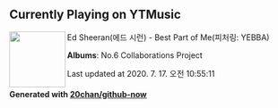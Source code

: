 ## Currently Playing on YTMusic

[<img align="left" width="100" src="https://lh3.googleusercontent.com/2rSqxXTYIox46twhc2zC73tSPuzHz9XBx04tojSXQmXN4SK7NgYdwX5PgqcX7reoPG_3WrjnIu-hbm5G">](https://music.youtube.com/channel/UClmXPfaYhXOYsNn_QUyheWQ)

Ed Sheeran(에드 시런) - Best Part of Me(피처링: YEBBA)

**Albums**: No.6 Collaborations Project

Last updated at 2020. 7. 17. 오전 10:55:11

#### Generated with [20chan/github-now](https://github.com/20chan/github-now)


<!--
**20chan/20chan** is a ✨ _special_ ✨ repository because its `README.md` (this file) appears on your GitHub profile.

Here are some ideas to get you started:

- 🔭 I’m currently working on ...
- 🌱 I’m currently learning ...
- 👯 I’m looking to collaborate on ...
- 🤔 I’m looking for help with ...
- 💬 Ask me about ...
- 📫 How to reach me: ...
- 😄 Pronouns: ...
- ⚡ Fun fact: ...
-->
